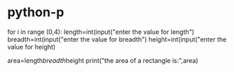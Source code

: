 # python-p

for i in range (0,4):
  length=int(input("enter the value for length")
  breadth=int(input("enter the value for breadth")
  height=int(input("enter the value for height)
  
area=length*breadth*height
print("the area of a rectangle is:",area)
